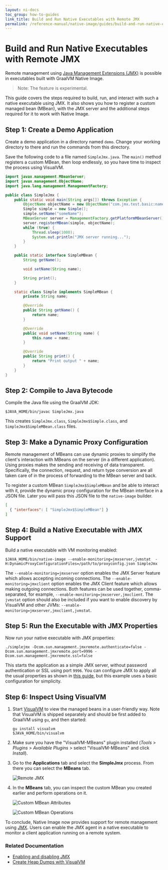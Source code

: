 ```yaml
---
layout: ni-docs
toc_group: how-to-guides
link_title: Build and Run Native Executables with Remote JMX
permalink: /reference-manual/native-image/guides/build-and-run-native-executable-with-remote-jmx/
---
```


# Build and Run Native Executables with Remote JMX

Remote management using [Java Management Extensions (JMX)](https://www.oracle.com/java/technologies/javase/javamanagement.html) is possible in executables built with GraalVM Native Image.

> Note: The feature is experimental.

This guide covers the steps required to build, run, and interact with such a native executable using JMX.
It also shows you how to register a custom managed bean (MBean), with the JMX server and the additional steps required for it to work with Native Image.

## Step 1: Create a Demo Application

Create a demo application in a directory named `demo`.
Change your working directory to there and run the commands from this directory.

Save the following code to a file named `SimpleJmx.java`.
The `main()` method registers a custom MBean, then loop endlessly, so you have time to inspect the process using VisualVM.

```java
import javax.management.MBeanServer;
import javax.management.ObjectName;
import java.lang.management.ManagementFactory;

public class SimpleJmx {
    public static void main(String args[]) throws Exception {
        ObjectName objectName = new ObjectName("com.jmx.test.basic:name=simple");
        Simple simple = new Simple();
        simple.setName("someName");
        MBeanServer server = ManagementFactory.getPlatformMBeanServer();
        server.registerMBean(simple, objectName);
        while (true) {
            Thread.sleep(1000);
            System.out.println("JMX server running...");
        }
    }

    public static interface SimpleMBean {
        String getName();

        void setName(String name);

        String print();
    }

    static class Simple implements SimpleMBean {
        private String name;

        @Override
        public String getName() {
            return name;
        }

        @Override
        public void setName(String name) {
            this.name = name;
        }

        @Override
        public String print() {
            return "Print output " + name;
        }
    }
}
```

## Step 2: Compile to Java Bytecode

Compile the Java file using the GraalVM JDK:

```shell 
$JAVA_HOME/bin/javac SimpleJmx.java
```
This creates `SimpleJmx.class`, `SimpleJmx$Simple.class`, and `SimpleJmx$SimpleMBean.class` files.

## Step 3: Make a Dynamic Proxy Configuration

Remote management of MBeans can use dynamic proxies to simplify the client's interaction with MBeans on the server (in a different application). 
Using proxies makes the sending and receiving of data transparent. 
Specifically, the connection, request, and return type conversion are all taken care of in the process of forwarding to the MBean server and back.

To register a custom MBean `SimpleJmx$SimpleMBean` and be able to interact with it, provide the dynamic proxy configuration for the MBean interface in a JSON file.
Later you will pass this JSON file to the `native-image` builder.

```json
[
  { "interfaces": [ "SimpleJmx$SimpleMBean"] }
]
```

## Step 4: Build a Native Executable with JMX Support

Build a native executable with VM monitoring enabled:

```shell
$JAVA_HOME/bin/native-image --enable-monitoring=jmxserver,jvmstat  -H:DynamicProxyConfigurationFiles=/path/to/proxyconfig.json SimpleJmx
```

The `--enable-monitoring=jmxserver` option enables the JMX Server feature which allows accepting incoming connections.
The `--enable-monitoring=jmxclient` option enables the JMX Client feature which allows making outgoing connections.
Both features can be used together, comma-separated, for example, `--enable-monitoring=jmxserver,jmxclient`. 
The `jvmstat` option should also be included if you want to enable discovery by VisualVM and other JVMs: `--enable-monitoring=jmxserver,jmxclient,jvmstat`.

## Step 5: Run the Executable with JMX Properties

Now run your native executable with JMX properties:

```shell
./simplejmx -Dcom.sun.management.jmxremote.authenticate=false -Dcom.sun.management.jmxremote.port=9996 -Dcom.sun.management.jmxremote.ssl=false
```
This starts the application as a simple JMX server, without password authentication or SSL using port `9996`. 
You can configure JMX to apply all the usual properties as shown in [this guide](https://docs.oracle.com/javadb/10.10.1.2/adminguide/radminjmxenabledisable.html), but this example uses a basic configuration for simplicity.

## Step 6: Inspect Using VisualVM

1. Start [VisualVM](https://visualvm.github.io/) to view the managed beans in a user-friendly way.
   Note that VisualVM is shipped separately and should be first added to GraalVM using `gu`, and then started:

    ```shell
    gu install visualvm
    $JAVA_HOME/bin/visualvm
    ```

2. Make sure you have the "VisualVM-MBeans" plugin installed (*Tools* > *Plugins* > *Available Plugins* > select "VisualVM-MBeans" and click *Install*).

3. Go to the **Applications** tab and select the **SimpleJmx** process.
   From there you can select the **MBeans** tab.

    ![Remote JMX](img/rjmx_monitor.png)

4. In the **MBeans** tab, you can inspect the custom MBean you created earlier and perform operations on it.

    ![Custom MBean Attributes](img/rjmx_attributes.png)

    ![Custom MBean Operations](img/rjmx_operations.png)

To conclude, Native Image now provides support for remote management using [JMX](https://www.oracle.com/java/technologies/javase/javamanagement.html).
Users can enable the JMX agent in a native executable to monitor a client application running on a remote system.

### Related Documentation
- [Enabling and disabling JMX](https://docs.oracle.com/javadb/10.10.1.2/adminguide/radminjmxenabledisable.html)
- [Create Heap Dumps with VisualVM](create-heap-dump-from-native-executable.md)
